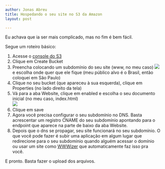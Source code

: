 ```yaml
---
author: Jonas Abreu
title: Hospedando o seu site no S3 da Amazon
layout: post

---
```

Eu achava que ia ser mais complicado, mas no fim é bem fácil.

Segue um roteiro básico:

1.  Acesse o [console do S3][1]
2.  Clique em Create Bucket
3.  Preencha colocando um subdomínio do seu site (www, no meu caso) ![][2]e escolha onde quer que ele fique (meu público alvo é o Brasil, então coloquei em São Paulo)
4.  Clique no seu bucket (que apareceu à sua esquerda), clique em Properties (no lado direito da tela)
5.  Vá para a aba Website, clique em enabled e escolha o seu documento inicial (no meu caso, index.html)  
    ![][3]
6.  Clique em save
7.  Agora você precisa configurar o seu subdomínio no DNS. Basta acrescentar um registro CNAME do seu subdomínio apontando para o endpoint que aparece na parte de baixo da aba Website.
8.  Depois que o dns se propagar, seu site funcionará no seu subdomínio. O que você pode fazer é subir uma aplicação em algum lugar que redirecione para o seu subdomínio quando alguém acessar o domínio ou usar um site como [WWWizer][4] que automaticamente faz isso pra você.

E pronto. Basta fazer o upload dos arquivos.















 [1]: https://console.aws.amazon.com/s3/home
 [2]: /public/criar_bucket.png
 [3]: /public/habilitar_site.png
 [4]: http://wwwizer.com/naked-domain-redirect





